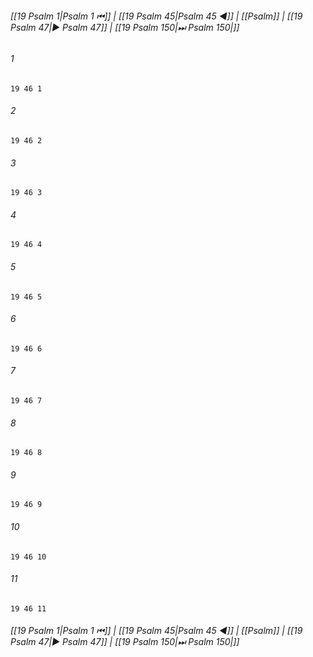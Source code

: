 
###### [[19 Psalm 1|Psalm 1 ⏮]] | [[19 Psalm 45|Psalm 45 ◀]] | [[Psalm]] | [[19 Psalm 47|▶ Psalm 47]] | [[19 Psalm 150|⏭ Psalm 150|]]

###### 1
``` verse
19 46 1 
```
###### 2
``` verse
19 46 2 
```
###### 3
``` verse
19 46 3 
```
###### 4
``` verse
19 46 4 
```
###### 5
``` verse
19 46 5 
```
###### 6
``` verse
19 46 6 
```
###### 7
``` verse
19 46 7 
```
###### 8
``` verse
19 46 8 
```
###### 9
``` verse
19 46 9 
```
###### 10
``` verse
19 46 10 
```
###### 11
``` verse
19 46 11 
```

###### [[19 Psalm 1|Psalm 1 ⏮]] | [[19 Psalm 45|Psalm 45 ◀]] | [[Psalm]] | [[19 Psalm 47|▶ Psalm 47]] | [[19 Psalm 150|⏭ Psalm 150|]]

